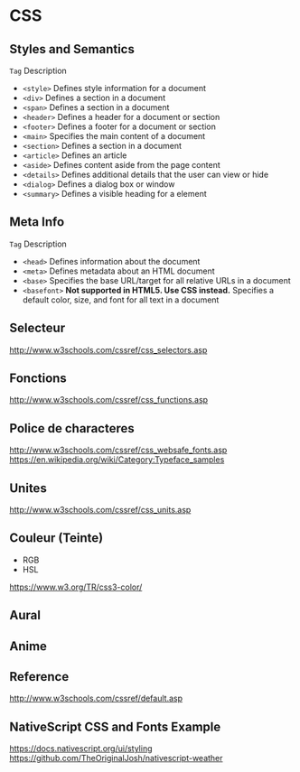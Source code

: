 # CSS


## Styles and Semantics

```Tag```	Description
* ```<style>```	Defines style information for a document
* ```<div>```	Defines a section in a document
* ```<span>```	Defines a section in a document
* ```<header>```	Defines a header for a document or section
* ```<footer>```	Defines a footer for a document or section
* ```<main>```	Specifies the main content of a document
* ```<section>```	Defines a section in a document
* ```<article>```	Defines an article
* ```<aside>```	Defines content aside from the page content
* ```<details>```	Defines additional details that the user can view or hide
* ```<dialog>```	Defines a dialog box or window
* ```<summary>```	Defines a visible heading for a <!--details--> element

## Meta Info

```Tag```	Description
* ```<head>```	Defines information about the document
* ```<meta>```	Defines metadata about an HTML document
* ```<base>```	Specifies the base URL/target for all relative URLs in a document
* ```<basefont>```	**Not supported in HTML5. Use CSS instead.** Specifies a default color, size, and font for all text in a document


## Selecteur

http://www.w3schools.com/cssref/css_selectors.asp

## Fonctions

http://www.w3schools.com/cssref/css_functions.asp

## Police de characteres

http://www.w3schools.com/cssref/css_websafe_fonts.asp  
https://en.wikipedia.org/wiki/Category:Typeface_samples

## Unites

http://www.w3schools.com/cssref/css_units.asp

## Couleur (Teinte)

* RGB
* HSL

https://www.w3.org/TR/css3-color/

## Aural

## Anime

## Reference

http://www.w3schools.com/cssref/default.asp

## NativeScript CSS and Fonts Example   
https://docs.nativescript.org/ui/styling      
https://github.com/TheOriginalJosh/nativescript-weather
